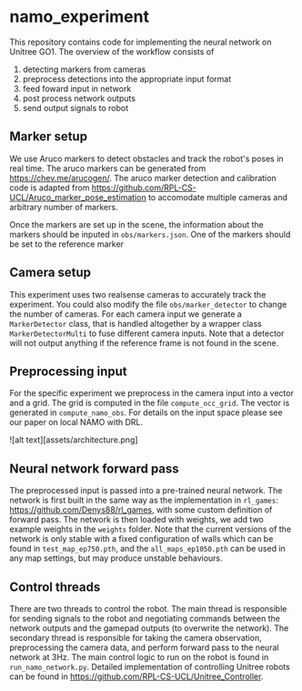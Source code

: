 # namo_experiment
This repository contains code for implementing the neural network on Unitree GO1. The overview of the workflow consists of 
1) detecting markers from cameras 
2) preprocess detections into the appropriate input format
3) feed foward input in network
4) post process network outputs
5) send output signals to robot 

## Marker setup
We use Aruco markers to detect obstacles and track the robot's poses in real time. The aruco markers can be generated from https://chev.me/arucogen/. The aruco marker detection and calibration code is adapted from https://github.com/RPL-CS-UCL/Aruco_marker_pose_estimation to accomodate multiple cameras and arbitrary number of markers.

Once the markers are set up in the scene, the information about the markers should be inputed in `obs/markers.json`. One of the markers should be set to the reference marker

## Camera setup
This experiment uses two realsense cameras to accurately track the experiment. You could also modify the file `obs/marker_detector` to change the number of cameras. For each camera input we generate a `MarkerDetector` class, that is handled altogether by a wrapper class `MarkerDetectorMulti` to fuse different camera inputs. Note that a detector will not output anything if the reference frame is not found in the scene.

## Preprocessing input
For the specific experiment we preprocess in the camera input into a vector and a grid. The grid is computed in the file `compute_occ_grid`. The vector is generated in `compute_namo_obs`. For details on the input space please see our paper on local NAMO with DRL.

![alt text][assets/architecture.png]

## Neural network forward pass
The preprocessed input is passed into a pre-trained neural network. The network is first built in the same way as the implementation in `rl_games`: https://github.com/Denys88/rl_games, with some custom definition of forward pass. The network is then loaded with weights, we add two example weights in the `weights` folder. Note that the current versions of the network is only stable with a fixed configuration of walls which can be found in `test_map_ep750.pth`, and the `all_maps_ep1050.pth` can be used in any map settings, but may produce unstable behaviours.

## Control threads
There are two threads to control the robot. The main thread is responsible for sending signals to the robot and negotiating commands between the network outputs and the gamepad outputs (to overwrite the network). The secondary thread is responsible for taking the camera observation, preprocessing the camera data, and perform forward pass to the neural network at 3Hz. The main control logic to run on the robot is found in `run_namo_network.py`. Detailed implementation of controlling Unitree robots can be found in https://github.com/RPL-CS-UCL/Unitree_Controller.